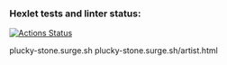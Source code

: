### Hexlet tests and linter status:
[![Actions Status](https://github.com/nookismile/layout-designer-project-lvl2/workflows/hexlet-check/badge.svg)](https://github.com/nookismile/layout-designer-project-lvl2/actions)

plucky-stone.surge.sh
plucky-stone.surge.sh/artist.html